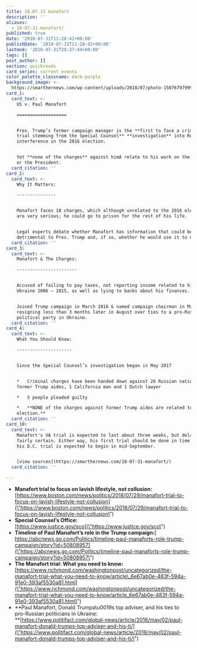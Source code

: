 ```yaml
---
title: 18.07.31 manafort
description: ''
aliases:
  - 18-07-31-manafort/
published: true
date: '2018-07-31T11:28:42+00:00'
publishDate: '2018-07-31T11:28:42+00:00'
lastmod: '2018-07-31T20:37:44+00:00'
tags: []
post_author: []
section: quickreads
card_series: current events
color_palette_classname: dark-purple
background_image: >-
  https://smarthernews.com/wp-content/uploads/2018/07/photo-1507679799987-c73779587ccf.jpg
card_1:
  card_text: >-
    US v. Paul Manafort

    ===================


    Pres. Trump’s former campaign manager is the **first to face a criminal
    trial stemming from the Special Counsel** **investigation** into Russian
    interference in the 2016 election.


    Yet **none of the charges** against himA relate to his work on the campaign
    or the President.
  card_citation: ''
card_2:
  card_text: >-
    Why It Matters:

    ---------------


    Manafort faces 18 charges, which although unrelated to the 2016 election,
    are very serious; he could go to prison for the rest of his life.


    Legal experts debate whether Manafort has information that could be
    detrimental to Pres. Trump and, if so, whether he would use it to negotiate?
  card_citation: ''
card_3:
  card_text: >-
    Manafort & The Charges:

    -----------------------


    Accused of failing to pay taxes, not reporting income related to his work in
    Ukraine 2006 – 2015, as well as lying to banks about his finances.


    Joined Trump campaign in March 2016 & named campaign chairman in May, before
    resigning less than 3 months later in August over ties to a pro-Russian
    political party in Ukraine.
  card_citation: ''
card_4:
  card_text: >-
    What You Should Know:

    ---------------------


    Since the Special Counsel’s investigation began in May 2017


    *   Criminal charges have been handed down against 26 Russian nationals, 4
    former Trump aides, 1 California man and 1 Dutch lawyer

    *   5 people pleaded guilty

    *   **NONE of the charges against former Trump aides are related to the 2016
    election.**
  card_citation: ''
card_10:
  card_text: >-
    Manafort's VA trial is expected to last about three weeks, but delays are
    fairly certain. Either way, his first trial should be done in time before
    his D.C. trial is expected to begin in mid-September.


    [view sources](https://smarthernews.com/18-07-31-manafort/)
  card_citation: ''

---
```

*   **Manafort trial to focus on lavish lifestyle, not collusion:** [https://www.boston.com/news/politics/2018/07/29/manafort-trial-to-focus-on-lavish-lifestyle-not-collusion](\"https://www.boston.com/news/politics/2018/07/29/manafort-trial-to-focus-on-lavish-lifestyle-not-collusion\")
*   **Special Counsel’s Office:**  
    [https://www.justice.gov/sco](\"https://www.justice.gov/sco\")
*   **Timeline of Paul Manafort’s role in the Trump campaign:**[  
    https://abcnews.go.com/Politics/timeline-paul-manaforts-role-trump-campaign/story?id=50808957](\"https://abcnews.go.com/Politics/timeline-paul-manaforts-role-trump-campaign/story?id=50808957\")
*   **The Manafort trial: What you need to know:**  
    [https://www.richmond.com/washingtonpost/uncategorized/the-manafort-trial-what-you-need-to-know/article\_6e67ab0e-483f-594a-91e0-393af5530a81.html](\"https://www.richmond.com/washingtonpost/uncategorized/the-manafort-trial-what-you-need-to-know/article_6e67ab0e-483f-594a-91e0-393af5530a81.html\")
*   **Paul Manafort, Donald Trumpa\\u0019s top adviser, and his ties to pro-Russian politicians in Ukraine:  
    **[https://www.politifact.com/global-news/article/2016/may/02/paul-manafort-donald-trumps-top-adviser-and-his-ti/](\"https://www.politifact.com/global-news/article/2016/may/02/paul-manafort-donald-trumps-top-adviser-and-his-ti/\")